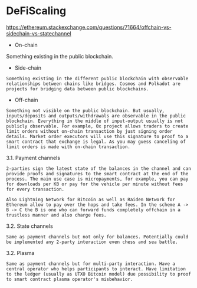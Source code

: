 # DeFiScaling

https://ethereum.stackexchange.com/questions/71664/offchain-vs-sidechain-vs-statechannel

- On-chain

Something existing in the public blockchain.

- Side-chain

```
Something existing in the different public blockchain with observable relationships between chains like bridges. Cosmos and Polkadot are projects for bridging data between public blockchains.
```

- Off-chain

```
Something not visible on the public blockchain. But usually, inputs/deposits and outputs/withdrawals are observable in the public blockchain. Everything in the middle of input-output usually is not publicly observable. For example, 0x project allows traders to create limit orders without on-chain transaction by just signing order details. Market order executors will use this signature to proof to a smart contract that exchange is legal. As you may guess canceling of limit orders is made with on-chain transaction.
```

3.1. Payment channels

```
2-parties sign the latest state of the balances in the channel and can provide proofs and signatures to the smart contract at the end of the process. The main use case is micropayments, for example, you can pay for downloads per KB or pay for the vehicle per minute without fees for every transaction.

Also Lightning Network for Bitcoin as well as Raiden Network for Ethereum allow to pay over the hops and take fees. In the scheme A -> B -> C the B is one who can forward funds completely offchain in a trustless manner and also charge fees.
```

3.2. State channels

```
Same as payment channels but not only for balances. Potentially could be implemented any 2-party interaction even chess and sea battle.
```

3.2. Plasma

```
Same as payment channels but for multi-party interaction. Have a central operator who helps participants to interact. Have limitation to the ledger (usually as UTXO Bitcoin model) due possibility to proof to smart contract plasma operator's misbehavior.
```
